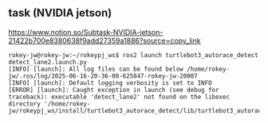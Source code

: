 ## task (NVIDIA jetson)  
https://www.notion.so/Subtask-NVIDIA-jetson-21422b700e8380638f9add27359a1886?source=copy_link  

```
rokey-jw@rokey-jw:~/rokeypj_ws$ ros2 launch turtlebot3_autorace_detect detect_lane2.launch.py
[INFO] [launch]: All log files can be found below /home/rokey-jw/.ros/log/2025-06-16-20-36-00-625847-rokey-jw-20007
[INFO] [launch]: Default logging verbosity is set to INFO
[ERROR] [launch]: Caught exception in launch (see debug for traceback): executable 'detect_lane2' not found on the libexec directory '/home/rokey-jw/rokeypj_ws/install/turtlebot3_autorace_detect/lib/turtlebot3_autorace_detect' 
```